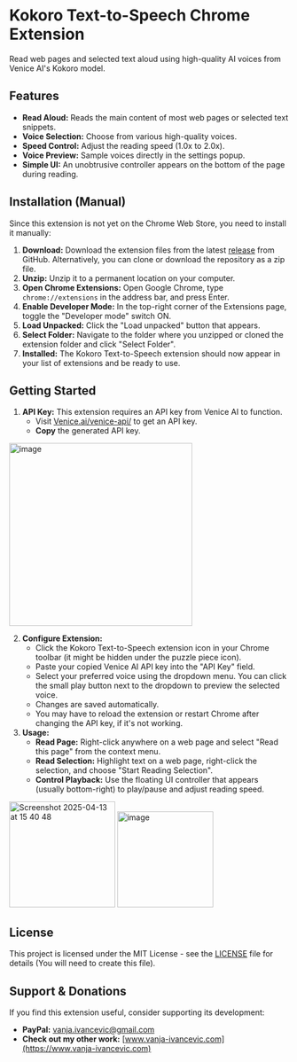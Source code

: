 # Kokoro Text-to-Speech Chrome Extension

Read web pages and selected text aloud using high-quality AI voices from Venice AI's Kokoro model.

## Features

*   **Read Aloud:** Reads the main content of most web pages or selected text snippets.
*   **Voice Selection:** Choose from various high-quality voices.
*   **Speed Control:** Adjust the reading speed (1.0x to 2.0x).
*   **Voice Preview:** Sample voices directly in the settings popup.
*   **Simple UI:** An unobtrusive controller appears on the bottom of the page during reading.

## Installation (Manual)

Since this extension is not yet on the Chrome Web Store, you need to install it manually:

1.  **Download:** Download the extension files from the latest [release](https://github.com/vanja-ivancevic/My-Little-Chrome-Reader/releases) from GitHub. Alternatively, you can clone or download the repository as a zip file.
2.  **Unzip:** Unzip it to a permanent location on your computer.
3.  **Open Chrome Extensions:** Open Google Chrome, type `chrome://extensions` in the address bar, and press Enter.
4.  **Enable Developer Mode:** In the top-right corner of the Extensions page, toggle the "Developer mode" switch ON.
5.  **Load Unpacked:** Click the "Load unpacked" button that appears.
6.  **Select Folder:** Navigate to the folder where you unzipped or cloned the extension folder and click "Select Folder".
7.  **Installed:** The Kokoro Text-to-Speech extension should now appear in your list of extensions and be ready to use.

## Getting Started

1.  **API Key:** This extension requires an API key from Venice AI to function.
    *   Visit [Venice.ai/venice-api/](https://venice.ai/venice-api/) to get an API key.
    *   **Copy** the generated API key.
  
<img width="330" alt="image" src="https://github.com/user-attachments/assets/acf2dc4b-b6c8-4530-853d-fabe28ae4568" />

2.  **Configure Extension:**
    *   Click the Kokoro Text-to-Speech extension icon in your Chrome toolbar (it might be hidden under the puzzle piece icon).
    *   Paste your copied Venice AI API key into the "API Key" field.
    *   Select your preferred voice using the dropdown menu. You can click the small play button next to the dropdown to preview the selected voice.
    *   Changes are saved automatically.
    *   You may have to reload the extension or restart Chrome after changing the API key, if it's not working.
4.  **Usage:**
    *   **Read Page:** Right-click anywhere on a web page and select "Read this page" from the context menu.
    *   **Read Selection:** Highlight text on a web page, right-click the selection, and choose "Start Reading Selection".
    *   **Control Playback:** Use the floating UI controller that appears (usually bottom-right) to play/pause and adjust reading speed.

<img width="191" alt="Screenshot 2025-04-13 at 15 40 48" src="https://github.com/user-attachments/assets/30004ed6-df0a-4f8d-a257-7a979f1f18bb" />

<img width="173" alt="image" src="https://github.com/user-attachments/assets/04bbcff5-6af9-481c-b637-dc76152f9c7b" />

## License

This project is licensed under the MIT License - see the [LICENSE](LICENSE) file for details (You will need to create this file).

## Support & Donations

If you find this extension useful, consider supporting its development:

*   **PayPal:** [vanja.ivancevic@gmail.com](mailto:vanja.ivancevic@gmail.com)
*   **Check out my other work:** [www.vanja-ivancevic.com](https://www.vanja-ivancevic.com)

